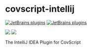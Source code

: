 # covscript-intellij

[![JetBrains plugins](https://img.shields.io/jetbrains/plugin/v/10326-covscript.svg)](https://plugins.jetbrains.com/plugin/10326-covscript)
[![JetBrains plugins](https://img.shields.io/jetbrains/plugin/d/10326-covscript.svg)](https://plugins.jetbrains.com/plugin/10326-covscript)

![](https://plugins.jetbrains.com/files/10326/screenshot_17807.png)
![](https://plugins.jetbrains.com/files/10326/screenshot_17808.png)

The IntelliJ IDEA Plugin for CovScript
